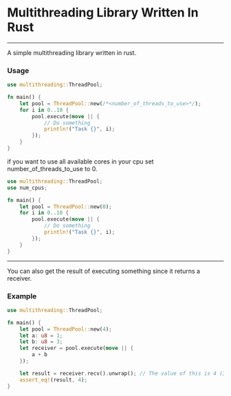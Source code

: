 # Multithreading Library Written In Rust

---
A simple multithreading library written in rust.

### Usage
```rust
use multithreading::ThreadPool;

fn main() {
    let pool = ThreadPool::new(/*<number_of_threads_to_use>*/);
    for i in 0..10 {
        pool.execute(move || {
            // Do something
            println!("Task {}", i);
        });
    }
}
```

if you want to use all available cores in your cpu set number_of_threads_to_use to 0.

```rust
use multithreading::ThreadPool;
use num_cpus;

fn main() {
    let pool = ThreadPool::new(0);
    for i in 0..10 {
        pool.execute(move || {
            // Do something
            println!("Task {}", i);
        });
    }
}
```

---
You can also get the result of executing something since it returns a receiver.
### Example
```rust
use multithreading::ThreadPool;

fn main() {
    let pool = ThreadPool::new(4);
    let a: u8 = 1;
    let b: u8 = 3;
    let receiver = pool.execute(move || {
        a + b
    });

    let result = receiver.recv().unwrap(); // The value of this is 4 (3+1). 
    assert_eq!(result, 4);
}

```


